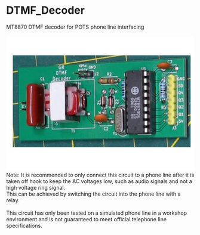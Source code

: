 # DTMF_Decoder
MT8870 DTMF decoder for POTS phone line interfacing <BR><br>
![pcb](Assembled_PCB.png)
Note: It is recommended to only connect this circuit to a phone line after it is taken off hook to keep the AC voltages low, such as audio signals and not a high voltage ring signal.<br>
This can be achieved by switching the circuit into the phone line with a relay.<br><br>
This circuit has only been tested on a simulated phone line in a workshop environment and is not guaranteed to meet official telephone line specifications.
